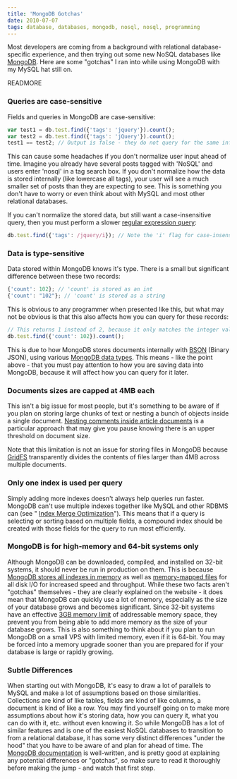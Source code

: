 ```yaml
---
title: 'MongoDB Gotchas'
date: 2010-07-07
tags: database, databases, mongodb, nosql, nosql, programming
---
```


Most developers are coming from a background with relational database-specific
experience, and then trying out some new NoSQL databases like
[MongoDB](http://mongodb.org). Here are some "gotchas" I ran into while using
MongoDB with my MySQL hat still on.

READMORE

### Queries are case-sensitive

Fields and queries in MongoDB are case-sensitive:

```javascript
var test1 = db.test.find({'tags': 'jquery'}).count();
var test2 = db.test.find({'tags': 'jQuery'}).count();
test1 == test2; // Output is false - they do not query for the same information
```

This can cause some headaches if you don't normalize user input ahead of time.
Imagine you already have several posts tagged with 'NoSQL' and users enter
'nosql' in a tag search box. If you don't normalize how the data is stored
internally (like lowercase all tags), your user will see a much smaller set of
posts than they are expecting to see. This is something you don't have to worry
or even think about with MySQL and most other relational databases.

If you can't normalize the stored data, but still want a case-insensitive
query, then you must perform a slower [regular expression
query](http://www.mongodb.org/display/DOCS/Advanced+Queries#AdvancedQueries-RegularExpressions):

```javascript
db.test.find({'tags': /jquery/i}); // Note the 'i' flag for case-insensitive
```

### Data is type-sensitive

Data stored within MongoDB knows it's type. There is a small but significant
difference between these two records:

```javascript
{'count': 102}; // 'count' is stored as an int
{'count': "102"}; // 'count' is stored as a string
```

This is obvious to any programmer when presented like this, but what may not be
obvious is that this also affects how you can query for these records:

```javascript
// This returns 1 instead of 2, because it only matches the integer value
db.test.find({'count': 102}).count();
```

This is due to how MongoDB stores documents internally with
[BSON](http://bsonspec.org/) (Binary JSON), using various [MongoDB data
types](http://www.mongodb.org/display/DOCS/Data+Types+and+Conventions). This
means - like the point above - that you must pay attention to how you are
saving data into MongoDB, because it will affect how you can query for it
later.

### Documents sizes are capped at 4MB each

This isn't a big issue for most people, but it's something to be aware of if
you plan on storing large chunks of text or nesting a bunch of objects inside a
single document.  [Nesting comments inside article
documents](http://www.businessinsider.com/how-we-use-mongodb-2009-11) is a
particular approach that may give you pause knowing there is an upper threshold
on document size.

Note that this limitation is not an issue for storing files in MongoDB because
[GridFS](http://www.mongodb.org/display/DOCS/GridFS) transparently divides the
contents of files larger than 4MB across multiple documents.


### Only one index is used per query

Simply adding more indexes doesn't always help queries run faster. MongoDB
can't use multiple indexes together like MySQL and other RDBMS can (see "
[Index Merge
Optimization](http://dev.mysql.com/doc/refman/5.0/en/index-merge-optimization.html)").
This means that if a query is selecting or sorting based on multiple fields, a
compound index should be created with those fields for the query to run most
efficiently.

### MongoDB is for high-memory and 64-bit systems only

Although MongoDB can be downloaded, compiled, and installed on 32-bit systems,
it should never be run in production on them. This is because [MongoDB
stores all indexes in
memory](http://www.mongodb.org/display/DOCS/Indexing+Advice+and+FAQ#IndexingAdviceandFAQ-MakesureyourindexescanfitinRAM.)
as well as [memory-mapped
files](http://www.mongodb.org/display/DOCS/Caching) for all disk I/O
for increased speed and throughput. While these two facts aren't
"gotchas" themselves - they are clearly explained on the website - it
does mean that MongoDB can quickly use a lot of memory, especially as
the size of your database grows and becomes significant. Since 32-bit
systems have an effective [3GB memory
limit](http://en.wikipedia.org/wiki/3_GB_barrier) of addressable
memory space, they prevent you from being able to add more memory as
the size of your database grows. This is also something to think about
if you plan to run MongoDB on a small VPS with limited memory, even if
it is 64-bit. You may be forced into a memory upgrade sooner than you
are prepared for if your database is large or rapidly growing.

### Subtle Differences

When starting out with MongoDB, it's easy to draw a lot of parallels to MySQL
and make a lot of assumptions based on those similarities. Collections are kind
of like tables, fields are kind of like columns, a document is kind of like a
row. You may find yourself going on to make more assumptions about how it's
storing data, how you can query it, what you can do with it, etc. without even
knowing it. So while MongoDB has a lot of similar features and is one of the
easiest NoSQL databases to transition to from a relational database, it has
some very distinct differences "under the hood" that you have to be aware of
and plan for ahead of time. The [MongoDB
documentation](http://www.mongodb.org/display/DOCS/Manual) is well-written, and
is pretty good at explaining any potential differences or "gotchas", so make
sure to read it thoroughly before making the jump - and watch that first step.

